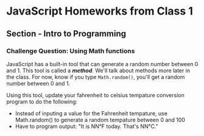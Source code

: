 # JavaScript Homeworks from Class 1

## Section - Intro to Programming

### Challenge Question: Using Math functions

JavaScript has a built-in tool that can generate a random number between 0 and 1. 
This tool is called a **_method_**. We'll talk about methods more later in the class. 
For now, know if you type `Math.random()`, you'll get a random number between 0 and 1.

Using this tool, update your fahrenheit to celsius tempature conversion program to do the following:

- Instead of inputing a value for the Fahrenheit tempature, use 
Math.random() to generate a random tempature between 0 and 100
- Have to program output: "It is NN°F today. That's NN°C."
